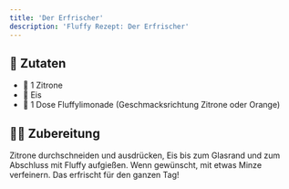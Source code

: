 ```yaml
---
title: 'Der Erfrischer'
description: 'Fluffy Rezept: Der Erfrischer'
---
```


## 🛒 Zutaten

- 🍋 1 Zitrone
- 🧊 Eis
- 🧃 1 Dose Fluffylimonade (Geschmacksrichtung Zitrone oder Orange)

## 🧑‍🍳 Zubereitung

Zitrone durchschneiden und ausdrücken, Eis bis zum Glasrand und zum Abschluss mit Fluffy aufgießen. Wenn gewünscht, mit etwas Minze verfeinern. Das erfrischt für den ganzen Tag!
